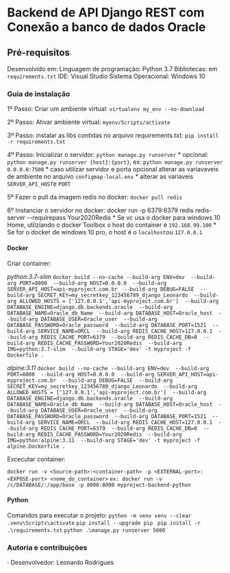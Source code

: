 # Backend de API Django REST com Conexão a banco de dados Oracle


## Pré-requisitos

Desenvolvido em: 
Linguagem de programação: Python 3.7
Bibliotecas: em `requirements.txt`
IDE: Visual Studio
Sistema Operacional: Windows 10

### Guia de instalação

1º Passo: Criar um ambiente virtual: `virtualenv my_env --no-download`

2º Passo: Ativar ambiente virtual: `myenv/Scripts/activate`

3º Passo: instalar as libs contidas no arquivo requirements.txt: `pip install -r requirements.txt`

4º Passo: Inicializar o servidor: `python manage.py runserver`
    * opcional: `python manage.py runserver {host}:{port}`, ex: `python manage.py runserver 0.0.0.0:7500`
    * caso utilizar servidor e porta opcional alterar as variavaveis de ambiente no arquivo `configmap-local.env`
    * alterar as variaveis `SERVER_API_HOST`e `PORT`
  
5º Fazer o pull da imagem redis no docker: `docker pull redis`

6º Instanciar o servidor no docker: docker run -p 6379:6379 redis redis-server --requirepass Your2020Redis
    * Se vc usa o docker para windows 10 Home, utilziando o docker Toolbox o host do container é `192.168.99.100`
    * Se for o docker de windows 10 pro, o host é o `localhost`ou `127.0.0.1`

#### Docker

Criar container:

*python:3.7-slim*
`docker build --no-cache --build-arg ENV=dev  --build-arg PORT=8000  --build-arg HOST=0.0.0.0  --build-arg SERVER_API_HOST=api-myproject.com.br  --build-arg DEBUG=FALSE  --build-arg SECRET_KEY=my_secretkey_123456789_django_Leonardo  --build-arg ALLOWED_HOSTS = ['127.0.0.1','api-myproject.com.br']  --build-arg DATABASE_ENGINE=django.db.backends.oracle  --build-arg DATABASE_NAME=Oracle_db_Name  --build-arg DATABASE_HOST=Oracle_host  --build-arg DATABASE_USER=Oracle_user  --build-arg DATABASE_PASSWORD=Oracle_password  --build-arg DATABASE_PORT=1521  --build-arg SERVICE_NAME=ORCL  --build-arg REDIS_CACHE_HOST=127.0.0.1  --build-arg REDIS_CACHE_PORT=6379  --build-arg REDIS_CACHE_DB=0  --build-arg REDIS_CACHE_PASSWORD=Your2020Redis  --build-arg IMG=python:3.7-slim  --build-arg STAGE='dev' -t myproject -f Dockerfile .`

*alpine:3.11*
`docker build --no-cache --build-arg ENV=dev  --build-arg PORT=8000  --build-arg HOST=0.0.0.0  --build-arg SERVER_API_HOST=api-myproject.com.br  --build-arg DEBUG=FALSE  --build-arg SECRET_KEY=my_secretkey_123456789_django_Leonardo  --build-arg ALLOWED_HOSTS = ['127.0.0.1','api-myproject.com.br']  --build-arg DATABASE_ENGINE=django.db.backends.oracle  --build-arg DATABASE_NAME=Oracle_db_Name  --build-arg DATABASE_HOST=Oracle_host  --build-arg DATABASE_USER=Oracle_user  --build-arg DATABASE_PASSWORD=Oracle_password  --build-arg DATABASE_PORT=1521  --build-arg SERVICE_NAME=ORCL  --build-arg REDIS_CACHE_HOST=127.0.0.1  --build-arg REDIS_CACHE_PORT=6379  --build-arg REDIS_CACHE_DB=0  --build-arg REDIS_CACHE_PASSWORD=Your2020Redis  --build-arg IMG=python:alpine:3.11  --build-arg STAGE='dev' -t myproject -f alpine.Dockerfile .`




Excecutar container:

`docker run -v <Source-path>:<container-path> -p <EXTERNAL-port>:<EXPOSE-port> <nome_do_container>`
`ex: docker run -v /c/DATABASE/:/app/base -p 8000:8000 myproject-backend-python  `

#### Python

Comandos para executar o projeto:
`python -m venv venv --clear`
`.venv\Scripts\activate`
`pip install --upgrade pip`
` pip install -r .\requirements.txt`
`python .\manage.py runserver 5000`

### Autoria e contribuições

· Desenvolvedor: Leonardo Rodrigues




